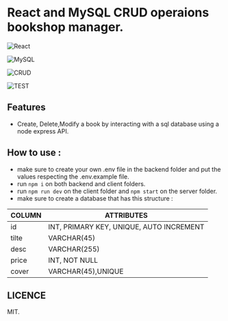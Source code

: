 # React and MySQL CRUD operaions bookshop manager.


![React](https://res.cloudinary.com/dxobgdfyq/image/upload/w_200/v1675171027/React_logo_wordmark_xb1i7o.png)

![MySQL](https://res.cloudinary.com/dxobgdfyq/image/upload/w_200/v1675171031/mysql_official_logo_icon_169938_nxf1py.png)

![CRUD](https://res.cloudinary.com/dxobgdfyq/image/upload//w_200/v1675171042/2028989_rx91dq.png)

![TEST](https://api.travis-ci.org/joemccann/dillinger.svg?branch=master&status=passed)

## Features

- Create, Delete,Modify a book by interacting with a sql database using a node express API.

## How to use : 

- make sure to create your own .env file in the backend folder and put the values respecting the .env.example file.
- run ```npm i``` on both backend and client folders.
- run ```npm run dev``` on the client folder and ```npm start``` on the server folder.
- make sure to create a database that has this structure : 

| COLUMN | ATTRIBUTES |
| ------ | ------ |
| id | INT, PRIMARY KEY, UNIQUE, AUTO INCREMENT |
| tilte | VARCHAR(45) |
| desc | VARCHAR(255) |
| price | INT, NOT NULL |
| cover | VARCHAR(45),UNIQUE |

## LICENCE

MIT.

